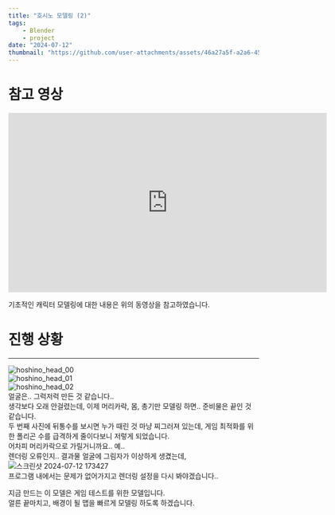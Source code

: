 ```yaml
---
title: "호시노 모델링 (2)"
tags:
    - Blender
    - project
date: "2024-07-12"
thumbnail: "https://github.com/user-attachments/assets/46a27a5f-a2a6-4566-8041-7e6129aa8031"
---
```

# 참고 영상
<iframe width="640" height="360" src="https://www.youtube.com/embed/6xuWKIplo7Q" title="[Blender Tutorial] 서브컬처 캐릭터 헤드 모델링 기초 튜토리얼/Anime Character head Modeling /VTUBER/VR Chat/[블렌더 강의]" frameborder="0" allow="accelerometer; autoplay; clipboard-write; encrypted-media; gyroscope; picture-in-picture; web-share" referrerpolicy="strict-origin-when-cross-origin" allowfullscreen></iframe>   

기초적인 캐릭터 모델링에 대한 내용은 위의 동영상을 참고하였습니다. 

# 진행 상황
---
![hoshino_head_00](https://github.com/user-attachments/assets/46a27a5f-a2a6-4566-8041-7e6129aa8031)  
![hoshino_head_01](https://github.com/user-attachments/assets/6b91baba-89fe-44a5-b113-a5f706e5d8ac)  
![hoshino_head_02](https://github.com/user-attachments/assets/89eb18af-ccad-4f30-86df-500e72757b27)  
얼굴은.. 그럭저럭 만든 것 같습니다..  
생각보다 오래 안걸렸는데, 이제 머리카락, 몸, 총기만 모델링 하면.. 준비물은 끝인 것 같습니다.  
두 번째 사진에 뒤통수를 보시면 누가 때린 것 마냥 찌그러져 있는데, 게임 최적화를 위한 폴리곤 수를 급격하게 줄이다보니 저렇게 되었습니다.  
어차피 머리카락으로 가릴거니까요.. 예..  
렌더링 오류인지.. 결과물 얼굴에 그림자가 이상하게 생겼는데,   
![스크린샷 2024-07-12 173427](https://github.com/user-attachments/assets/86414b68-beda-40a9-b9c4-70155dfbd5ef)  
프로그램 내에서는 문제가 없어가지고 렌더링 설정을 다시 봐야겠습니다..  

지금 만드는 이 모델은 게임 테스트를 위한 모델입니다.  
얼른 끝마치고, 배경이 될 맵을 빠르게 모델링 하도록 하겠습니다.  
